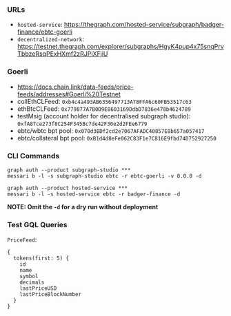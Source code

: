 ### URLs

- `hosted-service`: https://thegraph.com/hosted-service/subgraph/badger-finance/ebtc-goerli
- `decentralized-network`: https://testnet.thegraph.com/explorer/subgraphs/HgyK4pup4x75snqPrvTbbzeRsqPExHXmf2zRJPiXFjiU

### Goerli

- https://docs.chain.link/data-feeds/price-feeds/addresses#Goerli%20Testnet
- collEthCLFeed: `0xb4c4a493AB6356497713A78FFA6c60FB53517c63`
- ethBtcCLFeed: `0x779877A7B0D9E8603169DdbD7836e478b4624789`
- testMsig (account holder for decentralised subgraph studio): `0xfA87ce273f8C254F345Bc7de42F30e2d2FEe6779`
- ebtc/wbtc bpt pool: `0x070d3BDf2cd2e7067AFADC40857E8b657a057417`
- ebtc/collateral bpt pool: `0xB1d4d8eFe062C83F1e7C816E9fbd74D752927250`

### CLI Commands

```
graph auth --product subgraph-studio ***
messari b -l -s subgraph-studio ebtc -r ebtc-goerli -v 0.0.0 -d
```

```
graph auth --product hosted-service ***
messari b -l -s hosted-service ebtc -r badger-finance -d
```

**NOTE: Omit the `-d` for a dry run without deployment**

### Test GQL Queries

`PriceFeed`:

```
{
  tokens(first: 5) {
    id
    name
    symbol
    decimals
    lastPriceUSD
    lastPriceBlockNumber
  }
}
```

